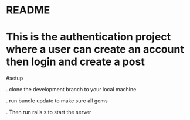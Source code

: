 # README
# This is the authentication project where a user can create an account then login and create a post 

#setup

. clone the development branch to your local machine 

. run bundle update to make sure all gems 


. Then run rails s to start the server
